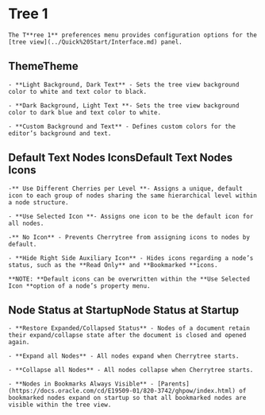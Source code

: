 
# Tree 1


	The T**ree 1** preferences menu provides configuration options for the [tree view](../Quick%20Start/Interface.md) panel.

 ## ThemeTheme

	- **Light Background, Dark Text** - Sets the tree view background color to white and text color to black.

	- **Dark Background, Light Text **- Sets the tree view background color to dark blue and text color to white.

	- **Custom Background and Text** - Defines custom colors for the editor’s background and text.

 ## Default Text Nodes IconsDefault Text Nodes Icons

	-** Use Different Cherries per Level **- Assigns a unique, default icon to each group of nodes sharing the same hierarchical level within a node structure.

	- **Use Selected Icon **- Assigns one icon to be the default icon for all nodes.

	-** No Icon** - Prevents Cherrytree from assigning icons to nodes by default.

	- **Hide Right Side Auxiliary Icon** - Hides icons regarding a node’s status, such as the **Read Only** and **Bookmarked **icons.

	**NOTE: **Default icons can be overwritten within the **Use Selected Icon **option of a node’s property menu.

 ## Node Status at StartupNode Status at Startup

	- **Restore Expanded/Collapsed Status** - Nodes of a document retain their expand/collapse state after the document is closed and opened again.

	- **Expand all Nodes** - All nodes expand when Cherrytree starts.

	- **Collapse all Nodes** - All nodes collapse when Cherrytree starts.

	- **Nodes in Bookmarks Always Visible** - [Parents](https://docs.oracle.com/cd/E19509-01/820-3742/ghpow/index.html) of bookmarked nodes expand on startup so that all bookmarked nodes are visible within the tree view.
	